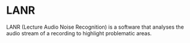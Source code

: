 # LANR
LANR (Lecture Audio Noise Recognition) is a software that analyses the audio stream of a recording to highlight problematic areas.
